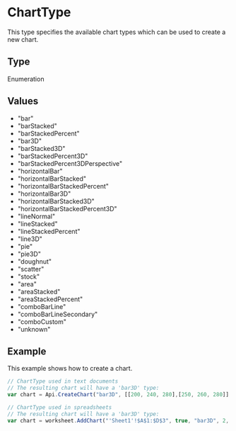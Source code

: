 # ChartType

This type specifies the available chart types which can be used to create a new chart.

## Type

Enumeration

## Values

- "bar"
- "barStacked"
- "barStackedPercent"
- "bar3D"
- "barStacked3D"
- "barStackedPercent3D"
- "barStackedPercent3DPerspective"
- "horizontalBar"
- "horizontalBarStacked"
- "horizontalBarStackedPercent"
- "horizontalBar3D"
- "horizontalBarStacked3D"
- "horizontalBarStackedPercent3D"
- "lineNormal"
- "lineStacked"
- "lineStackedPercent"
- "line3D"
- "pie"
- "pie3D"
- "doughnut"
- "scatter"
- "stock"
- "area"
- "areaStacked"
- "areaStackedPercent"
- "comboBarLine"
- "comboBarLineSecondary"
- "comboCustom"
- "unknown"


## Example

This example shows how to create a chart.

```javascript editor-docx
// ChartType used in text documents
// The resulting chart will have a 'bar3D' type:
var chart = Api.CreateChart("bar3D", [[200, 240, 280],[250, 260, 280]], ["Projected Revenue", "Estimated Costs"], [2014, 2015, 2016], 4051300, 2347595, 24);

// ChartType used in spreadsheets
// The resulting chart will have a 'bar3D' type:
var chart = worksheet.AddChart("'Sheet1'!$A$1:$D$3", true, "bar3D", 2, 100 * 36000, 70 * 36000, 0, 2 * 36000, 7, 3 * 36000);
```
